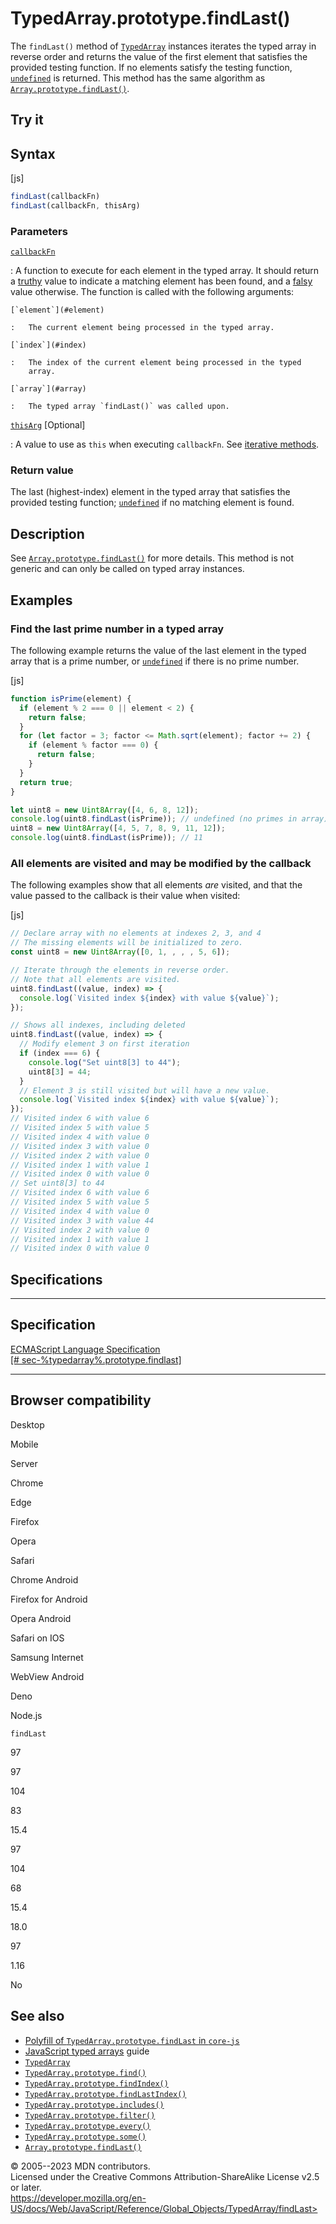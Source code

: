 TypedArray.prototype.findLast()
===============================

 
The `findLast()` method of [`TypedArray`](../typedarray) instances
iterates the typed array in reverse order and returns the value of the
first element that satisfies the provided testing function. If no
elements satisfy the testing function, [`undefined`](../undefined) is
returned. This method has the same algorithm as
[`Array.prototype.findLast()`](../array/findlast).


 
Try it 
------

 



 
Syntax
------

 
 
 
[js]


```js
findLast(callbackFn)
findLast(callbackFn, thisArg)
```




 
### Parameters

 

[`callbackFn`](#callbackfn)

:   A function to execute for each element in the typed array. It should
    return a
    [truthy](https://developer.mozilla.org/en-US/docs/Glossary/Truthy)
    value to indicate a matching element has been found, and a
    [falsy](https://developer.mozilla.org/en-US/docs/Glossary/Falsy)
    value otherwise. The function is called with the following
    arguments:

    [`element`](#element)

    :   The current element being processed in the typed array.

    [`index`](#index)

    :   The index of the current element being processed in the typed
        array.

    [`array`](#array)

    :   The typed array `findLast()` was called upon.

[`thisArg`](#thisarg) [Optional]

:   A value to use as `this` when executing `callbackFn`. See [iterative
    methods](../array#iterative_methods).



 
### Return value 

 
The last (highest-index) element in the typed array that satisfies the
provided testing function; [`undefined`](../undefined) if no matching
element is found.



 
Description
-----------

 
See [`Array.prototype.findLast()`](../array/findlast) for more details.
This method is not generic and can only be called on typed array
instances.



 
Examples
--------


 
### Find the last prime number in a typed array 

 
The following example returns the value of the last element in the typed
array that is a prime number, or [`undefined`](../undefined) if there is
no prime number.

 
 
[js]


```js
function isPrime(element) {
  if (element % 2 === 0 || element < 2) {
    return false;
  }
  for (let factor = 3; factor <= Math.sqrt(element); factor += 2) {
    if (element % factor === 0) {
      return false;
    }
  }
  return true;
}

let uint8 = new Uint8Array([4, 6, 8, 12]);
console.log(uint8.findLast(isPrime)); // undefined (no primes in array)
uint8 = new Uint8Array([4, 5, 7, 8, 9, 11, 12]);
console.log(uint8.findLast(isPrime)); // 11
```




 
### All elements are visited and may be modified by the callback 

 
The following examples show that all elements *are* visited, and that
the value passed to the callback is their value when visited:

 
 
[js]


```js
// Declare array with no elements at indexes 2, 3, and 4
// The missing elements will be initialized to zero.
const uint8 = new Uint8Array([0, 1, , , , 5, 6]);

// Iterate through the elements in reverse order.
// Note that all elements are visited.
uint8.findLast((value, index) => {
  console.log(`Visited index ${index} with value ${value}`);
});

// Shows all indexes, including deleted
uint8.findLast((value, index) => {
  // Modify element 3 on first iteration
  if (index === 6) {
    console.log("Set uint8[3] to 44");
    uint8[3] = 44;
  }
  // Element 3 is still visited but will have a new value.
  console.log(`Visited index ${index} with value ${value}`);
});
// Visited index 6 with value 6
// Visited index 5 with value 5
// Visited index 4 with value 0
// Visited index 3 with value 0
// Visited index 2 with value 0
// Visited index 1 with value 1
// Visited index 0 with value 0
// Set uint8[3] to 44
// Visited index 6 with value 6
// Visited index 5 with value 5
// Visited index 4 with value 0
// Visited index 3 with value 44
// Visited index 2 with value 0
// Visited index 1 with value 1
// Visited index 0 with value 0
```




Specifications
--------------

 
  -----------------------------------------------------------------------
  Specification
  -----------------------------------------------------------------------
  [ECMAScript Language Specification\
  [\# sec-%typedarray%.prototype.findlast]](#)

  -----------------------------------------------------------------------


Browser compatibility 
---------------------

 


Desktop

Mobile

Server

Chrome

Edge

Firefox

Opera

Safari

Chrome Android

Firefox for Android

Opera Android

Safari on IOS

Samsung Internet

WebView Android

Deno

Node.js

`findLast`

97

97

104

83

15.4

97

104

68

15.4

18.0

97

1.16

No

 
See also 
--------

 
-   [Polyfill of `TypedArray.prototype.findLast` in
    `core-js`](https://github.com/zloirock/core-js#array-find-from-last)
-   [JavaScript typed
    arrays](https://developer.mozilla.org/en-US/docs/Web/JavaScript/Guide/Typed_arrays)
    guide
-   [`TypedArray`](../typedarray)
-   [`TypedArray.prototype.find()`](find)
-   [`TypedArray.prototype.findIndex()`](findindex)
-   [`TypedArray.prototype.findLastIndex()`](findlastindex)
-   [`TypedArray.prototype.includes()`](includes)
-   [`TypedArray.prototype.filter()`](filter)
-   [`TypedArray.prototype.every()`](every)
-   [`TypedArray.prototype.some()`](some)
-   [`Array.prototype.findLast()`](../array/findlast)



 
© 2005--2023 MDN contributors.\
Licensed under the Creative Commons Attribution-ShareAlike License v2.5
or later.\
https://developer.mozilla.org/en-US/docs/Web/JavaScript/Reference/Global_Objects/TypedArray/findLast>

